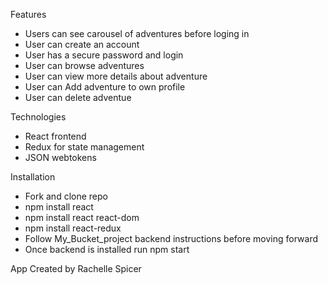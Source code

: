 Features

* Users can see carousel of adventures before loging in
* User can create an account
* User has a secure password and login
* User can browse adventures
* User can view more details about adventure
* User can Add adventure to own profile
* User can delete adventue


Technologies

* React frontend
* Redux for state management
* JSON webtokens


Installation

* Fork and clone repo
* npm install react
* npm install react react-dom
* npm install react-redux
* Follow My_Bucket_project backend instructions before moving forward
* Once backend is installed run npm start

App Created by Rachelle Spicer